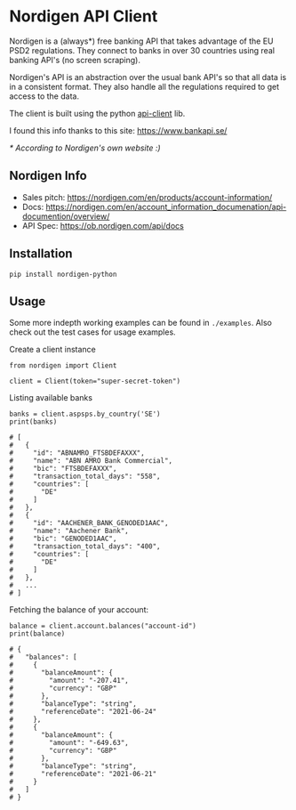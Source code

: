 # Nordigen API Client

Nordigen is a (always*) free banking API that takes advantage of the EU PSD2
regulations. They connect to banks in over 30 countries using real banking
API's (no screen scraping).

Nordigen's API is an abstraction over the usual bank API's so that all data
is in a consistent format. They also handle all the regulations required to
get access to the data.

The client is built using the python [api-client](https://github.com/MikeWooster/api-client) lib.

I found this info thanks to this site: https://www.bankapi.se/

_\* According to Nordigen's own website :)_

## Nordigen Info

- Sales pitch: https://nordigen.com/en/products/account-information/
- Docs: https://nordigen.com/en/account_information_documenation/api-documention/overview/
- API Spec: https://ob.nordigen.com/api/docs

## Installation

```
pip install nordigen-python
```

## Usage

Some more indepth working examples can be found in `./examples`. Also check out the test cases for usage examples.

Create a client instance

```
from nordigen import Client

client = Client(token="super-secret-token")
```

Listing available banks

```
banks = client.aspsps.by_country('SE')
print(banks)

# [
#   {
#     "id": "ABNAMRO_FTSBDEFAXXX",
#     "name": "ABN AMRO Bank Commercial",
#     "bic": "FTSBDEFAXXX",
#     "transaction_total_days": "558",
#     "countries": [
#       "DE"
#     ]
#   },
#   {
#     "id": "AACHENER_BANK_GENODED1AAC",
#     "name": "Aachener Bank",
#     "bic": "GENODED1AAC",
#     "transaction_total_days": "400",
#     "countries": [
#       "DE"
#     ]
#   },
#   ...
# ]
```

Fetching the balance of your account:

```
balance = client.account.balances("account-id")
print(balance)

# {
#   "balances": [
#     {
#       "balanceAmount": {
#         "amount": "-207.41",
#         "currency": "GBP"
#       },
#       "balanceType": "string",
#       "referenceDate": "2021-06-24"
#     },
#     {
#       "balanceAmount": {
#         "amount": "-649.63",
#         "currency": "GBP"
#       },
#       "balanceType": "string",
#       "referenceDate": "2021-06-21"
#     }
#   ]
# }
```

